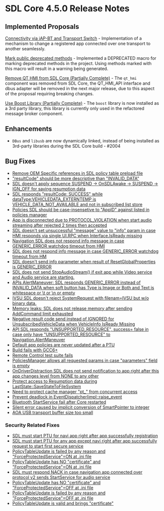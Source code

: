 # SDL Core 4.5.0 Release Notes

## Implemented Proposals

[Connectivity via iAP-BT and Transport Switch](https://github.com/smartdevicelink/sdl_evolution/blob/master/proposals/0053-Connectivity-via-iAP-BT-and-Transport-Switch.md) - Implementation of a mechanism to change a registered app connected over one transport to another seamlessly.

[Mark public deprecated methods](https://github.com/smartdevicelink/sdl_evolution/blob/master/proposals/0092-Deprecated-interfaces-markup.md) - Implemented a DEPRECATED macro for marking deprecated methods in the project. Using methods marked with this macro will result in a warning being generated.

[Remove QT HMI from SDL Core (Partially Complete)](https://github.com/smartdevicelink/sdl_evolution/blob/master/proposals/0110-remove-qt-hmi-from-sdl-core.md) - The `qt_hmi` component was removed from SDL Core, the QT_HMI_API interface and dbus adapter will be removed in the next major release, due to this aspect of the proposal requiring breaking changes.

[Use Boost Library (Partially Complete)](https://github.com/smartdevicelink/sdl_evolution/blob/master/proposals/0044-use-Boost-library.md) - The `boost` library is now installed as a 3rd party library, this library is currently only used in the refactored message broker component.

## Enhancements
- `DBus` and `libusb` are now dynamically linked, instead of being installed as 3rd-party libraries during the SDL Core build - #2004 

## Bug Fixes
- [Remove OEM Specific references in SDL policy table preload file](https://github.com/smartdevicelink/sdl_core/issues/1252)
- ["resultCode" should be more descriptive than "INVALID_DATA"](https://github.com/smartdevicelink/sdl_core/issues/31)
- [SDL doesn't apply sequence SUSPEND -> OnSDLAwake -> SUSPEND -> IGN_OFF for saving resumption data](https://github.com/smartdevicelink/sdl_core/issues/1395)
- [SDL responds "resultCode: SUCCESS" while dataType:VEHICLEDATA_EXTERNTEMP is VEHICLE_DATA_NOT_AVAILABLE and not in subscribed list store](https://github.com/smartdevicelink/sdl_core/issues/982)
- [Policies SDL should be case-insensetive to "AppID" against listed in policies manager](https://github.com/smartdevicelink/sdl_core/issues/992)
- [App is disconnected due to PROTOCOL_VIOLATION when start audio streaming after rejected 2 times then accepted](https://github.com/smartdevicelink/sdl_core/issues/1004)
- [SDL doesn't set unsuccessful "message" value to "info" param in case HMI responds via single UI.RPC when Interface.IsReady missing](https://github.com/smartdevicelink/sdl_core/issues/997)
- [Navigation SDL does not respond info message in case GENERIC_ERROR watchdog timeout from HMI](https://github.com/smartdevicelink/sdl_core/issues/990)
- [SDL does not respond info message in case GENERIC_ERROR watchdog timeout from HM](https://github.com/smartdevicelink/sdl_core/issues/1012)
- [SDL doesn't send info parameter when result of ResetGlobalProperties is GENERIC_ERROR](https://github.com/smartdevicelink/sdl_core/issues/1016)
- [SDL does not send StopAudioStream() if exit app while Video service and Audio service are starting.](https://github.com/smartdevicelink/sdl_core/issues/1002)
- [APIs AlertManeuver: SDL responds GENERIC_ERROR instead of INVALID_DATA when soft button has Type is Image or Both and Text is whitespace or \t or \n or empty](https://github.com/smartdevicelink/sdl_core/issues/980)
- [IVSU SDL doesn't reject SystemRequest with filenam=IVSU but w/o binary data.](https://github.com/smartdevicelink/sdl_core/issues/976)
- [Memory leaks: SDL does not release memory after sending AddCommand limit exhausted](https://github.com/smartdevicelink/sdl_core/issues/1029)
- [Negative result code send instead of IGNORED for UnsubscribedVehicleData when VehicleInfo IsReady Missing](https://github.com/smartdevicelink/sdl_core/issues/996)
- [API SDL responds "UNSUPPORTED_RESOURCE", success= false in case only have "UNSUPPORTED_RESOURCE" to Navigation.AlertManeuver](https://github.com/smartdevicelink/sdl_core/issues/989)
- [Default app policies are never updated after a PTU](https://github.com/smartdevicelink/sdl_core/issues/1772)
- [Build fails with GCC6+](https://github.com/smartdevicelink/sdl_core/issues/1975)
- [Remote Control test suite fails](https://github.com/smartdevicelink/sdl_core/issues/1993)
- [PoliciesManager allows all requested params in case "parameters" field is empty](https://github.com/smartdevicelink/sdl_core/issues/1873)
- [OnDriverDistraction SDL does not send notification to app right after this app changes level from NONE to any other](https://github.com/smartdevicelink/sdl_core/issues/1881)
- [Protect access to Resumption data during LastState::SaveStateToFileSystem](https://github.com/smartdevicelink/sdl_core/issues/1953)
- [Need to protect cache manager "pt_" from concurrent access](https://github.com/smartdevicelink/sdl_core/issues/1961)
- [Prevent deadlock in EventDispatcherIimpl::raise_event](https://github.com/smartdevicelink/sdl_core/issues/1949)
- [Bluetooth StartService fail after Core restarted](https://github.com/smartdevicelink/sdl_core/issues/1932)
- [Silent error caused by implicit conversion of SmartPointer to integer](https://github.com/smartdevicelink/sdl_core/issues/1834)
- [AOA USB transport buffer size too small](https://github.com/smartdevicelink/sdl_core/issues/1863)

### Security Related Fixes
- [SDL must start PTU for navi app right after app successfully registration](https://github.com/smartdevicelink/sdl_core/issues/1925)
- [SDL must start PTU for any app except navi right after app successfully request to start first secure service](https://github.com/smartdevicelink/sdl_core/issues/1924)
- [PolicyTableUpdate is failed by any reason and "ForceProtectedService"=ON at .ini file](https://github.com/smartdevicelink/sdl_core/issues/1923)
- [PolicyTableUpdate has NO "certificate" and "ForceProtectedService"=ON at .ini file](https://github.com/smartdevicelink/sdl_core/issues/1922)
- [SDL must respond NACK in case navigation app connected over protocol v2 sends StartService for audio service](https://github.com/smartdevicelink/sdl_core/issues/1912)
- [PolicyTableUpdate has NO "certificate" and "ForceProtectedService"=OFF at .ini file](https://github.com/smartdevicelink/sdl_core/issues/1894)
- [PolicyTableUpdate is failed by any reason and "ForceProtectedService"=OFF at .ini file](https://github.com/smartdevicelink/sdl_core/issues/1891)
- [PolicyTableUpdate is valid and brings "certificate"](https://github.com/smartdevicelink/sdl_core/issues/1888)
